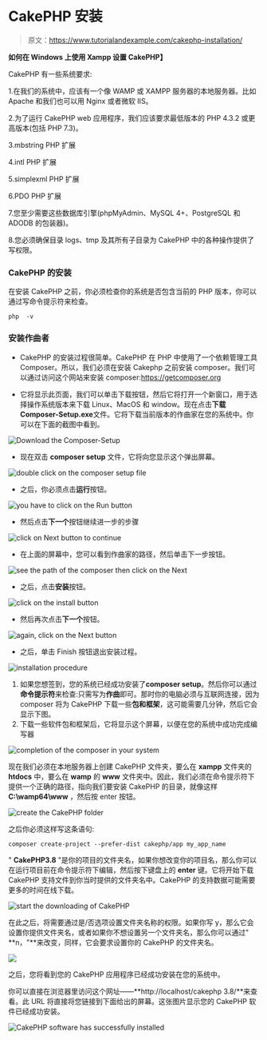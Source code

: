 # CakePHP 安装

> 原文：<https://www.tutorialandexample.com/cakephp-installation/>

**如何在 Windows 上使用 Xampp 设置 CakePHP】**

CakePHP 有一些系统要求:

1.在我们的系统中，应该有一个像 WAMP 或 XAMPP 服务器的本地服务器。比如 Apache 和我们也可以用 Nginx 或者微软 IIS。

2.为了运行 CakePHP web 应用程序，我们应该要求最低版本的 PHP 4.3.2 或更高版本(包括 PHP 7.3)。

3.mbstring PHP 扩展

4.intl PHP 扩展

5.simplexml PHP 扩展

6.PDO PHP 扩展

7.您至少需要这些数据库引擎(phpMyAdmin、MySQL 4+、PostgreSQL 和 ADODB 的包装器)。

8.您必须确保目录 logs、tmp 及其所有子目录为 CakePHP 中的各种操作提供了写权限。

### CakePHP 的安装

在安装 CakePHP 之前，你必须检查你的系统是否包含当前的 PHP 版本，你可以通过写命令提示符来检查。

```
php  -v
```

### 安装作曲者

*   CakePHP 的安装过程很简单。CakePHP 在 PHP 中使用了一个依赖管理工具 Composer。所以，我们必须在安装 Cakephp 之前安装 composer。我们可以通过访问这个网站来安装 composer:https://getcomposer.org

*   它将显示此页面，我们可以单击下载按钮，然后它将打开一个新窗口，用于选择操作系统版本来下载 Linux、MacOS 和 window。现在点击**下载 Composer-Setup.exe**文件。它将下载当前版本的作曲家在您的系统中。你可以在下面的截图中看到。

![Download the Composer-Setup](img/03dcb039ca3c23fe60f02983a58ea92c.png)

*   现在双击 **composer setup** 文件，它将向您显示这个弹出屏幕。

![double click on the composer setup file](img/3f09d393668a3eb8f700d148e11e074c.png)

*   之后，你必须点击**运行**按钮。

![you have to click on the Run button](img/4a0ba4bea8dea81030028d5cf87fdb4f.png)

*   然后点击**下一个**按钮继续进一步的步骤

![click on Next button to continue ](img/c566f0048fda4024947a9f5acfe6f328.png)

*   在上面的屏幕中，您可以看到作曲家的路径，然后单击下一步按钮。

![see the path of the composer then click on the Next ](img/0c318e3aae18c2b59d4e0f13de0a58ba.png)

*   之后，点击**安装**按钮。

![click on the install button](img/f83a01a671a5d802f8d8f419ba9aedb1.png)

*   然后再次点击**下一个**按钮。

![again, click on the Next button](img/d6ed265e9c4dca9d47100ee563dd8c63.png)

*   之后，单击 Finish 按钮退出安装过程。

![ installation procedure](img/0832355c667125f00cf549bb622581aa.png)

1.  如果您想签到，您的系统已经成功安装了**composer setup**。然后你可以通过**命令提示符**来检查:只需写为**作曲**即可。那时你的电脑必须与互联网连接，因为 composer 将为 CakePHP 下载一些**包和框架**，这可能需要几分钟，然后它会显示下图。
2.  下载一些软件包和框架后，它将显示这个屏幕，以便在您的系统中成功完成编写器

![completion of the composer in your system](img/b923458ee0d2bf7e27f57010779ddfb5.png)

现在我们必须在本地服务器上创建 CakePHP 文件夹，要么在 **xampp** 文件夹的 **htdocs** 中，要么在 **wamp** 的 **www** 文件夹中。因此，我们必须在命令提示符下提供一个正确的路径，指向我们要安装 CakePHP 的目录，就像这样 **C:\wamp64\www** ，然后按 enter 按钮。

![create the CakePHP folder](img/5a60271ed4433fbcef6a7c630373bd1f.png)

之后你必须这样写这条语句:

```
composer create-project --prefer-dist cakephp/app my_app_name
```

" **CakePHP3.8** "是你的项目的文件夹名，如果你想改变你的项目名，那么你可以在运行项目前在命令提示符下编辑，然后按下键盘上的 **enter** 键。它将开始下载 CakePHP 支持文件到你当时提供的文件夹名中。CakePHP 的支持数据可能需要更多的时间在线下载。

![start the downloading of CakePHP](img/5ee2ea2bc1dd6a1577fefb28b724b8ff.png)

在此之后，将需要通过是/否选项设置文件夹名称的权限。如果你写 y，那么它会设置你提供文件夹名，或者如果你不想设置另一个文件夹名，那么你可以通过" **n，"**来改变，同样，它会要求设置你的 CakePHP 的文件夹名。

![](img/2117ead5dd5de4010e3b221aa3aa80c3.png)

之后，您将看到您的 CakePHP 应用程序已经成功安装在您的系统中。

你可以直接在浏览器里访问这个网址——**http://localhost/cakephp 3.8/**来查看。此 URL 将直接将您链接到下面给出的屏幕。这张图片显示您的 CakePHP 软件已经成功安装。

![CakePHP software has successfully installed](img/277b3278efc52d9b086ad26937f7c343.png)